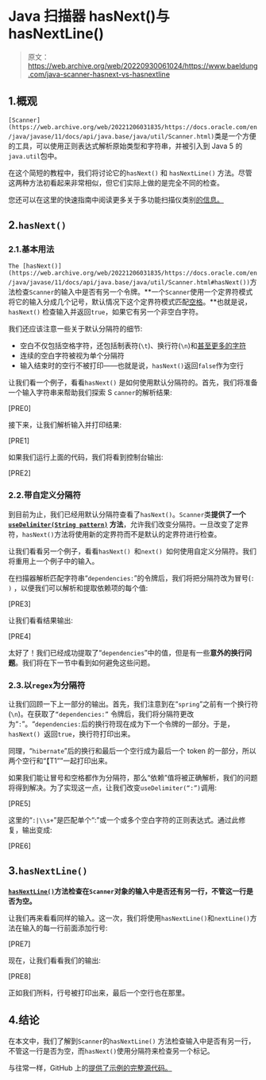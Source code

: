 # Java 扫描器 hasNext()与 hasNextLine()

> 原文：<https://web.archive.org/web/20220930061024/https://www.baeldung.com/java-scanner-hasnext-vs-hasnextline>

## 1.概观

`[Scanner](https://web.archive.org/web/20221206031835/https://docs.oracle.com/en/java/javase/11/docs/api/java.base/java/util/Scanner.html)`类是一个方便的工具，可以使用正则表达式解析原始类型和字符串，并被引入到 Java 5 的`java.util`包中。

在这个简短的教程中，我们将讨论它的`hasNext()` 和 `hasNextLine()` 方法。尽管这两种方法初看起来非常相似，但它们实际上做的是完全不同的检查。

您还可以在这里的快速指南中阅读更多关于多功能扫描仪类别[的信息。](/web/20221206031835/https://www.baeldung.com/java-scanner)

## 2.`hasNext()`

### 2.1.基本用法

`The [hasNext()](https://web.archive.org/web/20221206031835/https://docs.oracle.com/en/java/javase/11/docs/api/java.base/java/util/Scanner.html#hasNext())`方法检查`Scanner`的输入中是否有另一个令牌。**一个`Scanner`使用一个定界符模式将它的输入分成几个记号，默认情况下这个定界符模式匹配[空格](https://web.archive.org/web/20221206031835/https://docs.oracle.com/en/java/javase/11/docs/api/java.base/java/lang/Character.html#isWhitespace(char))。**也就是说，`hasNext()` 检查输入并返回`true`，如果它有另一个非空白字符。

我们还应该注意一些关于默认分隔符的细节:

*   空白不仅包括空格字符，还包括制表符(`\t`)、换行符(`\n`)和[甚至更多的字符](https://web.archive.org/web/20221206031835/https://docs.oracle.com/en/java/javase/11/docs/api/java.base/java/lang/Character.html#isWhitespace(char))
*   连续的空白字符被视为单个分隔符
*   输入结束时的空行不被打印——也就是说，`hasNext()`返回`false`作为空行

让我们看一个例子，看看`hasNext()` 是如何使用默认分隔符的。首先，我们将准备一个输入字符串来帮助我们探索 S `canner`的解析结果:

[PRE0]

接下来，让我们解析输入并打印结果:

[PRE1]

如果我们运行上面的代码，我们将看到控制台输出:

[PRE2]

### 2.2.带自定义分隔符

到目前为止，我们已经用默认分隔符查看了`hasNext()`。`Scanner`类**提供了一个 [`useDelimiter(String pattern)`](https://web.archive.org/web/20221206031835/https://docs.oracle.com/en/java/javase/11/docs/api/java.base/java/util/Scanner.html#useDelimiter(java.lang.String)) 方法**，允许我们改变分隔符。一旦改变了定界符，`hasNext()`方法将使用新的定界符而不是默认的定界符进行检查。

让我们看看另一个例子，看看`hasNext() `和`next() `如何使用自定义分隔符。我们将重用上一个例子中的输入。

在扫描器解析匹配字符串“`dependencies:`”的令牌后，我们将把分隔符改为冒号(`: )` ，以便我们可以解析和提取依赖项的每个值:

[PRE3]

让我们看看结果输出:

[PRE4]

太好了！我们已经成功提取了“`dependencies`”中的值，但是有一些**意外的换行问题**。我们将在下一节中看到如何避免这些问题。

### 2.3.以`regex`为分隔符

让我们回顾一下上一部分的输出。首先，我们注意到在“`spring`”之前有一个换行符(`\n`)。在获取了`“dependencies:”` 令牌后，我们将分隔符更改为“`:`”。“`dependencies:`后的换行符现在成为下一个令牌的一部分。于是，`hasNext() `返回`true`，换行符打印出来。

同理，“`hibernate`”后的换行和最后一个空行成为最后一个 token 的一部分，所以两个空行和“【T1””一起打印出来。

如果我们能让冒号和空格都作为分隔符，那么“依赖”值将被正确解析，我们的问题将得到解决。为了实现这一点，让我们改变`useDelimiter(“:”)`调用:

[PRE5]

这里的“`:|\\s+`”是匹配单个“:”或一个或多个空白字符的正则表达式。通过此修复，输出变成:

[PRE6]

## 3.`hasNextLine()`

**[`hasNextLine()`](https://web.archive.org/web/20221206031835/https://docs.oracle.com/en/java/javase/11/docs/api/java.base/java/util/Scanner.html#hasNextLine())方法检查在`Scanner`对象的输入中是否还有另一行，不管这一行是否为空。**

让我们再来看看同样的输入。这一次，我们将使用`hasNextLine()`和`nextLine()`方法在输入的每一行前面添加行号:

[PRE7]

现在，让我们看看我们的输出:

[PRE8]

正如我们所料，行号被打印出来，最后一个空行也在那里。

## 4.结论

在本文中，我们了解到`Scanner`的`hasNextLine()` 方法检查输入中是否有另一行，不管这一行是否为空，而`hasNext()`使用分隔符来检查另一个标记。

与往常一样，GitHub 上的[提供了示例的完整源代码。](https://web.archive.org/web/20221206031835/https://github.com/eugenp/tutorials/tree/master/core-java-modules/core-java-io-apis)